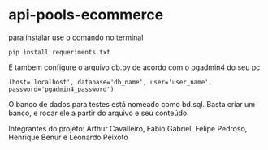 # api-pools-ecommerce

para instalar use o comando no terminal
```
pip install requeriments.txt
```

E tambem configure o arquivo db.py de acordo com o pgadmin4 do seu pc

```
(host='localhost', database='db_name', user='user_name', password='pgadmin4_password')
```

O banco de dados para testes está nomeado como bd.sql. Basta criar um banco, e rodar ele a partir do arquivo e seu conteúdo.

Integrantes do projeto: Arthur Cavalleiro, Fabio Gabriel, Felipe Pedroso, Henrique Benur e Leonardo Peixoto
